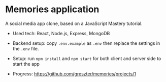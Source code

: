 # Memories application

A social media app clone, based on a JavaScript Mastery tutorial.

  - Used tech: React, Node.js, Express, MongoDB

  - Backend setup: copy `.env.example` as `.env` then replace the settings in the `.env` file.

  - Setup:
    run `npm install` and `npm start` for both client and server side to start the app

  - Progress: https://github.com/greszter/memories/projects/1

